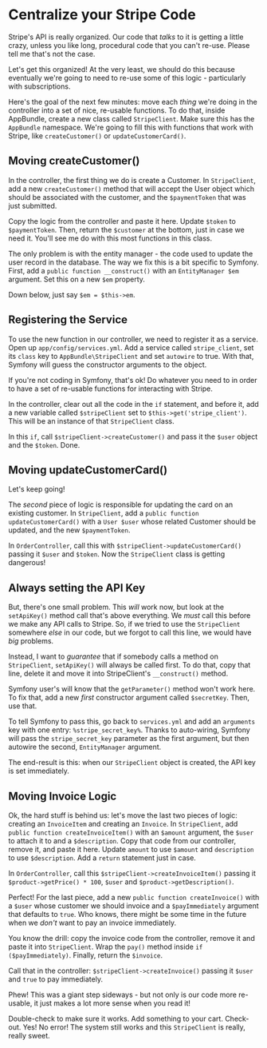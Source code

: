 # Centralize your Stripe Code

Stripe's API is really organized. Our code that *talks* to it is getting a little
crazy, unless you like long, procedural code that you can't re-use. Please tell me
that's not the case.

Let's get this organized! At the very least, we should do this because eventually
we're going to need to re-use some of this logic - particularly with subscriptions.

Here's the goal of the next few minutes: move each *thing* we're doing in the controller
into a set of nice, re-usable functions. To do that, inside AppBundle, create a new
class called `StripeClient`. Make sure this has the `AppBundle` namespace. We're
going to fill this with functions that work with Stripe, like `createCustomer()`
or `updateCustomerCard()`.

## Moving createCustomer()

In the controller, the first thing we do is create a Customer. In `StripeClient`,
add a new `createCustomer()` method that will accept the User object which should
be associated with the customer, and the `$paymentToken` that was just submitted.

Copy the logic from the controller and paste it here. Update `$token` to `$paymentToken`.
Then, return the `$customer` at the bottom, just in case we need it. You'll see me
do with this most functions in this class.

The only problem is with the entity manager - the code used to update the user record
in the database. The way we fix this is a bit specific to Symfony. First, add a
`public function __construct()` with an `EntityManager $em` argument. Set this
on a new `$em` property.

Down below, just say `$em = $this->em`.

## Registering the Service

To use the new function in our controller, we need to register it as a service. Open
up `app/config/services.yml`. Add a service called `stripe_client`, set its `class`
key to `AppBundle\StripeClient` and set `autowire` to true. With that, Symfony will
guess the constructor arguments to the object.

If you're not coding in Symfony, that's ok! Do whatever you need to in order to
have a set of re-usable functions for interacting with Stripe.

In the controller, clear out all the code in the `if` statement, and before it, add
a new variable called `$stripeClient` set to `$this->get('stripe_client')`. This
will be an instance of that `StripeClient` class.

In this `if`, call `$stripeClient->createCustomer()` and pass it the `$user` object
and the `$token`. Done.

## Moving updateCustomerCard()

Let's keep going!

The *second* piece of logic is responsible for updating the card on an existing
customer. In `StripeClient`, add a `public function updateCustomerCard()` with a
`User $user` whose related Customer should be updated, and the new `$paymentToken`.

In `OrderController`, call this with `$stripeClient->updateCustomerCard()` passing
it `$user` and `$token`. Now the `StripeClient` class is getting dangerous!

## Always setting the API Key

But, there's one small problem. This *will* work now, but look at the `setApiKey()`
method call that's above everything. We *must* call this before we make any API calls
to Stripe. So, if we tried to use the `StripeClient` somewhere *else* in our code,
but we forgot to call this line, we would have *big* problems.

Instead, I want to *guarantee* that if somebody calls a method on `StripeClient`,
`setApiKey()` will always be called first. To do that, copy that line, delete it
and move it into StripeClient's `__construct()` method.

Symfony user's will know that the `getParameter()` method won't work here. To fix
that, add a new *first* constructor argument called `$secretKey`. Then, use that.

To tell Symfony to pass this, go back to `services.yml` and add an `arguments` key
with one entry: `%stripe_secret_key%`. Thanks to auto-wiring, Symfony will pass the
`stripe_secret_key` parameter as the first argument, but then autowire the second,
`EntityManager` argument.

The end-result is this: when our `StripeClient` object is created, the API key is
set immediately.

## Moving Invoice Logic

Ok, the hard stuff is behind us: let's move the last two pieces of logic: creating
an `InvoiceItem` and creating an `Invoice`. In `StripeClient`, add
`public function createInvoiceItem()` with an `$amount` argument, the `$user` to
attach it to and a `$description`. Copy that code from our controller, remove it,
and paste it here. Update `amount` to use `$amount` and `description` to use `$description`.
Add a `return` statement just in case.

In `OrderController`, call this `$stripeClient->createInvoiceItem()` passing it
`$product->getPrice() * 100`, `$user` and `$product->getDescription()`.

Perfect! For the last piece, add a new `public function createInvoice()` with a
`$user` whose customer we should invoice and a `$payImmediately` argument that defaults
to `true`. Who knows, there might be some time in the future when we *don't* want
to pay an invoice immediately.

You know the drill: copy the invoice code from the controller, remove it and paste
it into `StripeClient`. Wrap the `pay()` method inside `if ($payImmediately)`. Finally,
return the `$invoice`.

Call that in the controller: `$stripeClient->createInvoice()` passing it `$user`
and `true` to pay immediately.

Phew! This was a giant step sideways - but not only is our code more re-usable, it
just makes a lot more sense when you read it!

Double-check to make sure it works. Add something to your cart. Check-out. Yes!
No error! The system still works and this `StripeClient` is really, really sweet.
